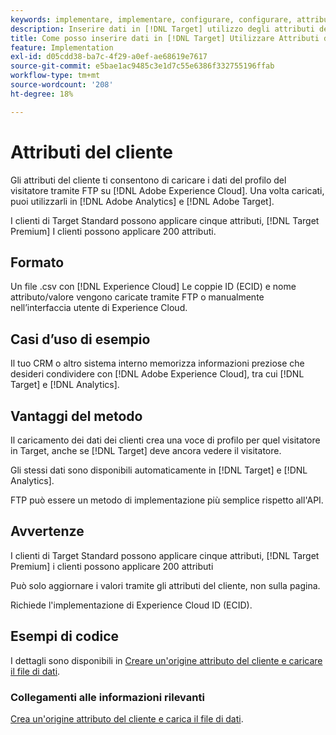 ```yaml
---
keywords: implementare, implementare, configurare, configurare, attributi cliente
description: Inserire dati in [!DNL Target] utilizzo degli attributi del cliente.
title: Come posso inserire dati in [!DNL Target] Utilizzare Attributi del cliente?
feature: Implementation
exl-id: d05cdd38-ba7c-4f29-a0ef-ae68619e7617
source-git-commit: e5bae1ac9485c3e1d7c55e6386f332755196ffab
workflow-type: tm+mt
source-wordcount: '208'
ht-degree: 18%

---
```


# Attributi del cliente

Gli attributi del cliente ti consentono di caricare i dati del profilo del visitatore tramite FTP su [!DNL Adobe Experience Cloud]. Una volta caricati, puoi utilizzarli in [!DNL Adobe Analytics] e [!DNL Adobe Target].

I clienti di Target Standard possono applicare cinque attributi, [!DNL Target Premium] I clienti possono applicare 200 attributi.

## Formato

Un file .csv con [!DNL Experience Cloud] Le coppie ID (ECID) e nome attributo/valore vengono caricate tramite FTP o manualmente nell’interfaccia utente di Experience Cloud.

## Casi d’uso di esempio

Il tuo CRM o altro sistema interno memorizza informazioni preziose che desideri condividere con [!DNL Adobe Experience Cloud], tra cui [!DNL Target] e [!DNL Analytics].

## Vantaggi del metodo

Il caricamento dei dati dei clienti crea una voce di profilo per quel visitatore in Target, anche se [!DNL Target] deve ancora vedere il visitatore.

Gli stessi dati sono disponibili automaticamente in [!DNL Target] e [!DNL Analytics].

FTP può essere un metodo di implementazione più semplice rispetto all&#39;API.

## Avvertenze

I clienti di Target Standard possono applicare cinque attributi, [!DNL Target Premium] i clienti possono applicare 200 attributi

Può solo aggiornare i valori tramite gli attributi del cliente, non sulla pagina.

Richiede l&#39;implementazione di Experience Cloud ID (ECID).

## Esempi di codice

I dettagli sono disponibili in [Creare un&#39;origine attributo del cliente e caricare il file di dati](https://experienceleague.adobe.com/docs/core-services/interface/customer-attributes/t-crs-usecase.html).

### Collegamenti alle informazioni rilevanti

[Crea un&#39;origine attributo del cliente e carica il file di dati](https://experienceleague.adobe.com/docs/core-services/interface/customer-attributes/t-crs-usecase.html).
